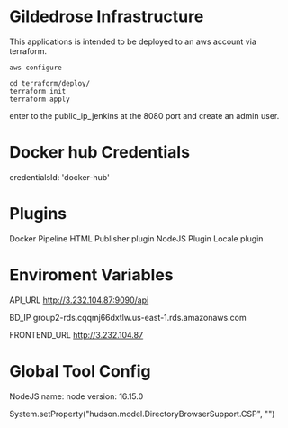 # Gildedrose Infrastructure

This applications is intended to be deployed to an aws account via terraform.
```
aws configure
```

```
cd terraform/deploy/
terraform init
terraform apply
```

enter to the public_ip_jenkins at the 8080 port and create an admin user.

# Docker hub Credentials
credentialsId: 'docker-hub'

# Plugins

Docker Pipeline
HTML Publisher plugin
NodeJS Plugin
Locale plugin

# Enviroment Variables

API_URL
http://3.232.104.87:9090/api

BD_IP
group2-rds.cqqmj66dxtlw.us-east-1.rds.amazonaws.com

FRONTEND_URL
http://3.232.104.87

# Global Tool Config

NodeJS
name: node
version: 16.15.0

System.setProperty("hudson.model.DirectoryBrowserSupport.CSP", "")
